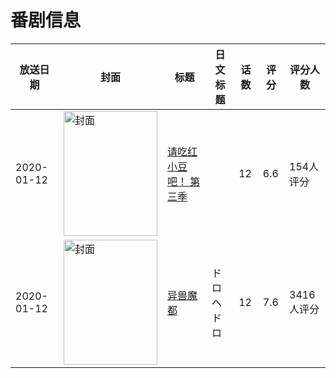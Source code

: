 # 番剧信息

|放送日期|封面|标题|日文标题|话数|评分|评分人数|
|---|---|---|---|---|---|---|
|2020-01-12|<img src="https://lain.bgm.tv/pic/cover/c/af/35/294872_xSbV5.jpg" alt="封面" style="width:150px;height:200px;object-fit:cover;">|[请吃红小豆吧！ 第三季](https://bangumi.tv/subject/294872)||12|6.6|154人评分|
|2020-01-12|<img src="https://lain.bgm.tv/pic/cover/c/8c/2b/266301_1A1qq.jpg" alt="封面" style="width:150px;height:200px;object-fit:cover;">|[异兽魔都](https://bangumi.tv/subject/266301)|ドロヘドロ|12|7.6|3416人评分|
